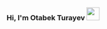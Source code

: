 ### Hi, I'm Otabek Turayev <img src="https://media.giphy.com/media/hvRjCLFzcasrR4ia7Z/giphy.gif" width="30px">
